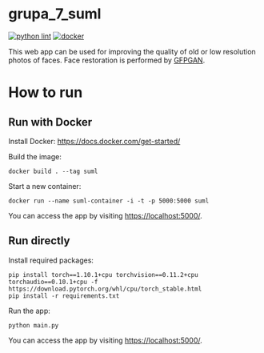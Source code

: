 # grupa_7_suml
[![python lint](https://github.com/s19076/grupa_7_suml/actions/workflows/pylint.yml/badge.svg)](https://github.com/s19076/grupa_7_suml/blob/main/.github/workflows/pylint.yml)
[![docker](https://github.com/s19076/grupa_7_suml/actions/workflows/docker-image.yml/badge.svg)](https://github.com/s19076/grupa_7_suml/blob/main/.github/workflows/docker-image.yml)

This web app can be used for improving the quality of old or
low resolution photos of faces. Face restoration is performed
by [GFPGAN](https://github.com/TencentARC/GFPGAN).

How to run
==========

Run with Docker
---------------

Install Docker: <https://docs.docker.com/get-started/>

Build the image:
```shell script
docker build . --tag suml
```

Start a new container:
```shell script
docker run --name suml-container -i -t -p 5000:5000 suml
```

You can access the app by visiting <https://localhost:5000/>.

Run directly
------------

Install required packages:
```shell script
pip install torch==1.10.1+cpu torchvision==0.11.2+cpu torchaudio==0.10.1+cpu -f https://download.pytorch.org/whl/cpu/torch_stable.html
pip install -r requirements.txt
```

Run the app:
```shell script
python main.py
```

You can access the app by visiting <https://localhost:5000/>.
